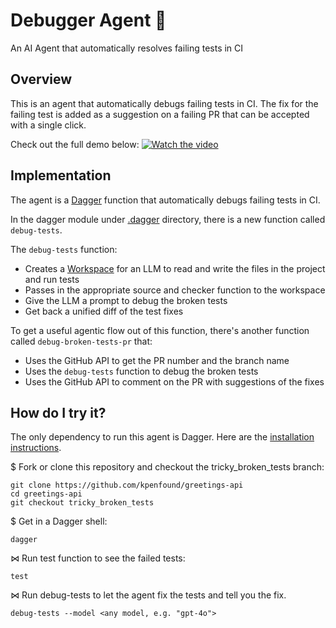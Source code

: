 # Debugger Agent 🤖

An AI Agent that automatically resolves failing tests in CI

## Overview

This is an agent that automatically debugs failing tests in CI. The fix for the failing test is added as a suggestion on a failing PR that can be accepted with a single click.

Check out the full demo below:
[![Watch the video](https://img.youtube.com/vi/VHUi9ABdASA/maxresdefault.jpg)](https://www.youtube.com/watch?v=VHUi9ABdASA)

## Implementation

The agent is a [Dagger](https://dagger.io) function that automatically debugs failing tests in CI.

In the dagger module under [.dagger](./.dagger) directory, there is a new function called `debug-tests`.

The `debug-tests` function:
- Creates a [Workspace](./.dagger/workspace) for an LLM to read and write the files in the project and run tests
- Passes in the appropriate source and checker function to the workspace
- Give the LLM a prompt to debug the broken tests
- Get back a unified diff of the test fixes

To get a useful agentic flow out of this function, there's another function called `debug-broken-tests-pr` that:
- Uses the GitHub API to get the PR number and the branch name
- Uses the `debug-tests` function to debug the broken tests
- Uses the GitHub API to comment on the PR with suggestions of the fixes

## How do I try it?

The only dependency to run this agent is Dagger. Here are the [installation instructions](https://docs.dagger.io/ai-agents#initial-setup).

$ Fork or clone this repository and checkout the tricky_broken_tests branch:
```
git clone https://github.com/kpenfound/greetings-api
cd greetings-api
git checkout tricky_broken_tests
```

$ Get in a Dagger shell:
```
dagger
```

⋈ Run test function to see the failed tests:
```
test
```

⋈ Run debug-tests to let the agent fix the tests and tell you the fix.
```
debug-tests --model <any model, e.g. "gpt-4o">
```
